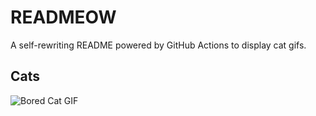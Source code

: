 # READMEOW

A self-rewriting README powered by GitHub Actions to display cat gifs.

## Cats

![Bored Cat GIF](https://media3.giphy.com/media/mlvseq9yvZhba/200.gif?cid=9acd02danxg2jcenupwbjpqut4onetlu935ipw7vvntbdr9p&ep=v1_gifs_search&rid=200.gif&ct=g)
